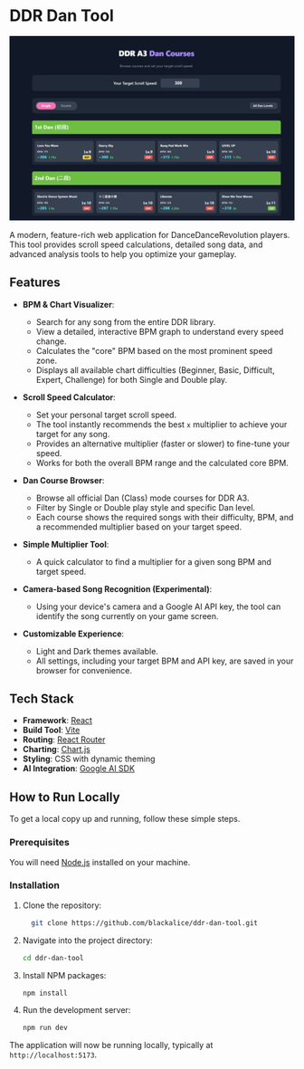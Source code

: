 # DDR Dan Tool

![screenshot](screenshot.png)

A modern, feature-rich web application for DanceDanceRevolution players. This tool provides scroll speed calculations, detailed song data, and advanced analysis tools to help you optimize your gameplay.

## Features

-   **BPM & Chart Visualizer**:
    -   Search for any song from the entire DDR library.
    -   View a detailed, interactive BPM graph to understand every speed change.
    -   Calculates the "core" BPM based on the most prominent speed zone.
    -   Displays all available chart difficulties (Beginner, Basic, Difficult, Expert, Challenge) for both Single and Double play.

-   **Scroll Speed Calculator**:
    -   Set your personal target scroll speed.
    -   The tool instantly recommends the best `x` multiplier to achieve your target for any song.
    -   Provides an alternative multiplier (faster or slower) to fine-tune your speed.
    -   Works for both the overall BPM range and the calculated core BPM.

-   **Dan Course Browser**:
    -   Browse all official Dan (Class) mode courses for DDR A3.
    -   Filter by Single or Double play style and specific Dan level.
    -   Each course shows the required songs with their difficulty, BPM, and a recommended multiplier based on your target speed.

-   **Simple Multiplier Tool**:
    -   A quick calculator to find a multiplier for a given song BPM and target speed.

-   **Camera-based Song Recognition (Experimental)**:
    -   Using your device's camera and a Google AI API key, the tool can identify the song currently on your game screen.

-   **Customizable Experience**:
    -   Light and Dark themes available.
    -   All settings, including your target BPM and API key, are saved in your browser for convenience.

## Tech Stack

-   **Framework**: [React](https://reactjs.org/)
-   **Build Tool**: [Vite](https://vitejs.dev/)
-   **Routing**: [React Router](https://reactrouter.com/)
-   **Charting**: [Chart.js](https://www.chartjs.org/)
-   **Styling**: CSS with dynamic theming
-   **AI Integration**: [Google AI SDK](https://ai.google.dev/)

## How to Run Locally

To get a local copy up and running, follow these simple steps.

### Prerequisites

You will need [Node.js](https://nodejs.org/en/) installed on your machine.

### Installation

1.  Clone the repository:
    ```sh
      git clone https://github.com/blackalice/ddr-dan-tool.git
    ```

2.  Navigate into the project directory:
    ```sh
    cd ddr-dan-tool
    ```

3.  Install NPM packages:
    ```sh
    npm install
    ```

4.  Run the development server:
    ```sh
    npm run dev
    ```

The application will now be running locally, typically at `http://localhost:5173`.
